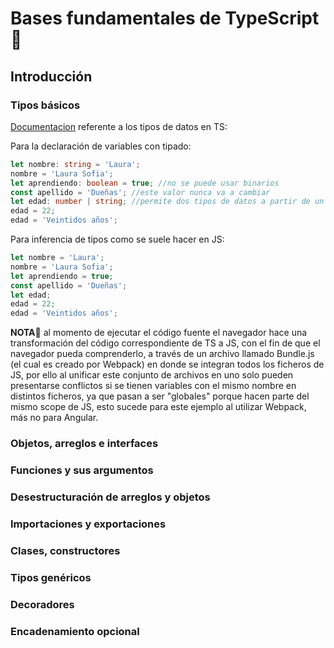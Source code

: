 # Bases fundamentales de TypeScript :bookmark_tabs:
## Introducción

### Tipos básicos 
[Documentacion](https://www.typescriptlang.org/docs/handbook/basic-types.html) referente a los tipos de datos en TS:

Para la declaración de variables con tipado:

``` TypeScript
let nombre: string = 'Laura';
nombre = 'Laura Sofia';
let aprendiendo: boolean = true; //no se puede usar binarios 
const apellido = 'Dueñas'; //este valor nunca va a cambiar
let edad: number | string; //permite dos tipos de datos a partir de un "or"
edad = 22;
edad = 'Veintidos años';
```
Para inferencia de tipos como se suele hacer en JS:
``` TypeScript
let nombre = 'Laura';
nombre = 'Laura Sofia';
let aprendiendo = true;
const apellido = 'Dueñas';
let edad;
edad = 22;
edad = 'Veintidos años';
```

**NOTA**:pushpin: al momento de ejecutar el código fuente el navegador hace una transformación del código correspondiente de TS a JS, con el fin de que el navegador pueda comprenderlo, a través de un archivo llamado Bundle.js (el cual es creado por Webpack) en donde se integran todos los ficheros de JS, por ello al unificar este conjunto de archivos en uno solo pueden presentarse conflictos si se tienen variables con el mismo nombre en distintos ficheros, ya que pasan a ser "globales" porque hacen parte del mismo scope de JS, esto sucede para este ejemplo al utilizar Webpack, más no para Angular.

### Objetos, arreglos e interfaces

### Funciones y sus argumentos

### Desestructuración de arreglos y objetos

### Importaciones y exportaciones

### Clases, constructores

### Tipos genéricos

### Decoradores

### Encadenamiento opcional

